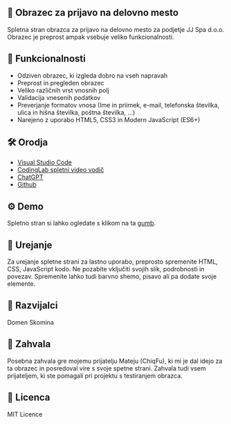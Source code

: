 ## 📝 Obrazec za prijavo na delovno mesto
Spletna stran obrazca za prijavo na delovno mesto za podjetje JJ Spa d.o.o. Obrazec je preprost ampak vsebuje veliko funkcionalnosti.  

## 🚀 Funkcionalnosti
- Odziven obrazec, ki izgleda dobro na vseh napravah
- Preprost in pregleden obrazec
- Veliko različnih vrst vnosnih polj
- Validacija vnesenih podatkov
- Preverjanje formatov vnosa (Ime in priimek, e-mail, telefonska številka, ulica in hišna številka, poštna številka, ...)
- Narejeno z uporabo HTML5, CSS3 in Modern JavaScript (ES6+)

## 🛠 Orodja
- [Visual Studio Code](https://code.visualstudio.com)
- [CodingLab spletni video vodič](https://www.youtube.com/playlist?list=PLImJ3umGjxdDqTlZhQxXBeGij9Oa9Xjnj)
- [ChatGPT](https://chatgpt.com/)
- [Github](https://github.com)

## ⚙ Demo
Spletno stran si lahko ogledate s klikom na ta [gumb](https://voixy25.github.io/Prijava-na-delovno-mesto).

## 📝 Urejanje
Za urejanje spletne strani za lastno uporabo, preprosto spremenite HTML, CSS, JavaScript kodo. Ne pozabite vključiti svojih slik, podrobnosti in povezav. Spremenite lahko tudi barvno shemo, pisavo ali pa dodate svoje elemente. 

## 🧪 Razvijalci
Domen Skomina

## 🤝 Zahvala
Posebna zahvala gre mojemu prijatelju Mateju (ChiqFu), ki mi je dal idejo za ta obrazec in posredoval vire s svoje spetne strani. Zahvala tudi vsem prijateljem, ki ste pomagali pri projektu s testiranjem obrazca. 

## 📃 Licenca
MIT Licence
